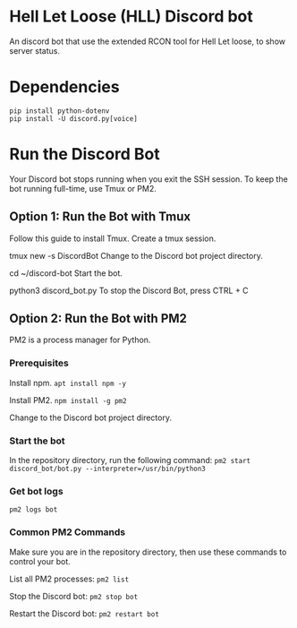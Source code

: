
# Hell Let Loose (HLL) Discord bot  

An discord bot that use the extended RCON tool for Hell Let loose, to show server status.

# Dependencies

```
pip install python-dotenv
pip install -U discord.py[voice]
```

# Run the Discord Bot
Your Discord bot stops running when you exit the SSH session. To keep the bot running full-time, use Tmux or PM2.

## Option 1: Run the Bot with Tmux
Follow this guide to install Tmux.
Create a tmux session.

tmux new -s DiscordBot
Change to the Discord bot project directory.

cd ~/discord-bot 
Start the bot.

python3 discord_bot.py
To stop the Discord Bot, press CTRL + C

## Option 2: Run the Bot with PM2
PM2 is a process manager for Python.

### Prerequisites

Install npm.
```apt install npm -y```

Install PM2.
```npm install -g pm2```

Change to the Discord bot project directory.


### Start the bot

In the repository directory, run the following command:
```pm2 start discord_bot/bot.py --interpreter=/usr/bin/python3```

### Get bot logs

```pm2 logs bot```


### Common PM2 Commands
Make sure you are in the repository directory, then use these commands to control your bot.

List all PM2 processes:
```pm2 list```

Stop the Discord bot:
```pm2 stop bot```

Restart the Discord bot:
```pm2 restart bot```
